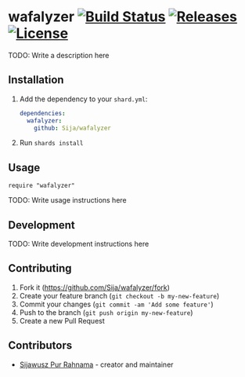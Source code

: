# wafalyzer [![Build Status](https://travis-ci.com/Sija/wafalyzer.svg?branch=master)](https://travis-ci.com/Sija/wafalyzer) [![Releases](https://img.shields.io/github/release/Sija/wafalyzer.svg)](https://github.com/Sija/wafalyzer/releases) [![License](https://img.shields.io/github/license/Sija/wafalyzer.svg)](https://github.com/Sija/wafalyzer/blob/master/LICENSE)

TODO: Write a description here

## Installation

1. Add the dependency to your `shard.yml`:

   ```yaml
   dependencies:
     wafalyzer:
       github: Sija/wafalyzer
   ```

2. Run `shards install`

## Usage

```crystal
require "wafalyzer"
```

TODO: Write usage instructions here

## Development

TODO: Write development instructions here

## Contributing

1. Fork it (<https://github.com/Sija/wafalyzer/fork>)
2. Create your feature branch (`git checkout -b my-new-feature`)
3. Commit your changes (`git commit -am 'Add some feature'`)
4. Push to the branch (`git push origin my-new-feature`)
5. Create a new Pull Request

## Contributors

- [Sijawusz Pur Rahnama](https://github.com/Sija) - creator and maintainer
